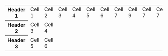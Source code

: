 <!DOCTYPE html>
<html>
    
  <TABLE>
<TR id="row1">
   <TH>Header 1  <TD>Cell 1  <TD>Cell 2 <TD>Cell 3 <TD>Cell 4 <TD>Cell 5 <TD>Cell 6 <TD>Cell 7 <TD>Cell 9 <TD>Cell 7 <TD>Cell 7 <TD>Cell 7 <TD>Cell 7 <TD>Cell 7 <TD>Cell 7 <TD>Cell 7<TD>Cell 7 <TD>Cell 7 
<TR id="row2">
   <TH>Header 2  <TD>Cell 3  <TD>Cell 4
<TR id="row3">
   <TH>Header 3  <TD>Cell 5  <TD>Cell 6
</TABLE>
       
  </body>
  </html>

